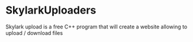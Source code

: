 # SkylarkUploaders



Skylark upload is a free C++ program that will create a website allowing to upload / download files
